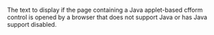 The text to display if the page containing a Java applet-based
	cfform control is opened by a browser that does not support Java or has Java support disabled.
